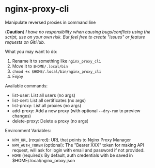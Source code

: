 # nginx-proxy-cli
Manipulate reversed proxies in command line

(**Caution**) *I have no responsibility when causing bugs/conflicts using the script, use on your own risk. But feel free to create "issues" or feature requests on GitHub.*

What you may want to do:
1. Rename it to something like `nginx_proxy_cli`
2. Move it to `$HOME/.local/bin`
3. `chmod +x $HOME/.local/bin/nginx_proxy_cli`
4. Enjoy

Available commands:
-  list-user: List all users (no args)
-  list-cert: List all certificates (no args)
-  list-proxy: List all proxies (no args)
-  add-proxy: Add a new proxy (with optional `--dry-run` to preview changes)
-  delete-proxy: Delete a proxy (no args)

Environment Variables:
- `NPM_URL` (required): URL that points to Nginx Proxy Manager
- `NPM_AUTH_TOKEN` (optional): The "Bearer XXX" token for making API request, will ask for login with email and password if not provided.
- `HOME` (required): By default, auth credentials with be saved in $HOME/.local/nginx_proxy.json
